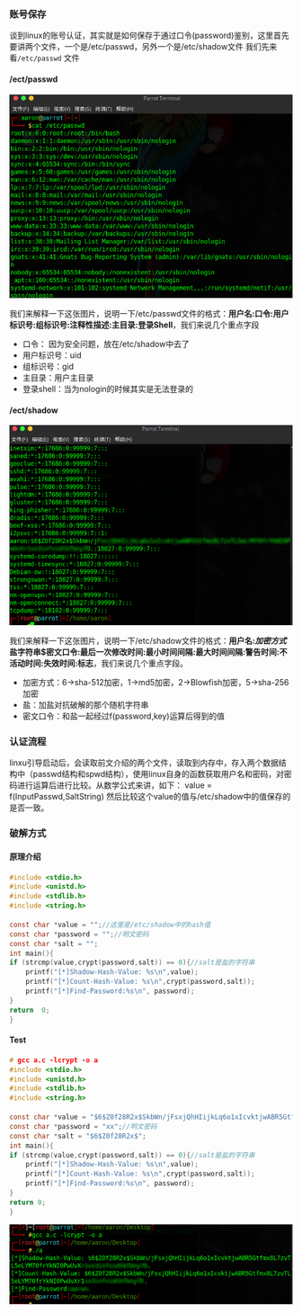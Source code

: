 ### 账号保存
谈到linux的账号认证，其实就是如何保存于通过口令(password)鉴别，这里首先要讲两个文件，一个是/etc/passwd，另外一个是/etc/shadow文件
我们先来看`/etc/passwd` 文件
#### /ect/passwd
![image.png](./Linux的账号口令机制及其爆破.assets/2023_05_19_10_23_35_Zzsbr3jO.png)

我们来解释一下这张图片，说明一下/etc/passwd文件的格式：**用户名:口令:用户标识号:组标识号:注释性描述:主目录:登录Shell**，我们来说几个重点字段

- 口令： 因为安全问题，放在/etc/shadow中去了
- 用户标识号：uid
- 组标识号：gid
- 主目录：用户主目录
- 登录shell：当为nologin的时候其实是无法登录的



#### /ect/shadow
![image.png](./Linux的账号口令机制及其爆破.assets/2023_05_19_10_23_36_2QpemrYu.png)

我们来解释一下这张图片，说明一下/etc/shadow文件的格式：**用户名:$加密方式$盐字符串$密文口令:最后一次修改时间:最小时间间隔:最大时间间隔:警告时间:不活动时间:失效时间:标志**，我们来说几个重点字段。



- 加密方式：6->sha-512加密，1->md5加密，2->Blowfish加密，5->sha-256加密
- 盐：加盐对抗破解的那个随机字符串
- 密文口令：和盐一起经过f(password,key)运算后得到的值



### 认证流程
linxu引导启动后，会读取前文介绍的两个文件，读取到内存中，存入两个数据结构中（passwd结构和spwd结构），使用linux自身的函数获取用户名和密码，对密码进行运算后进行比较。从数学公式来讲，如下：
value = f(InputPasswd,SaltString)
然后比较这个value的值与/etc/shadow中的值保存的是否一致。
### 破解方式
#### 原理介绍
```c
#include <stdio.h>
#include <unistd.h>
#include <stdlib.h>
#include <string.h>

const char *value = "";//这里是/etc/shadow中的hash值
const char *password = "";//明文密码
const char *salt = "";
int main(){
if (strcmp(value,crypt(password,salt)) == 0){//salt是盐的字符串
    printf("[*]Shadow-Hash-Value: %s\n",value);
    printf("[*]Count-Hash-Value: %s\n",crypt(password,salt));
    printf("[*]Find-Password:%s\n", password);
}
return  0;
}
```
#### Test
```c
# gcc a.c -lcrypt -o a
#include <stdio.h>
#include <unistd.h>
#include <stdlib.h>
#include <string.h>

const char *value = "$6$Z0f28R2x$SkbWn/jFsxjQhHIijkLq6o1xIcvktjwABR5Gtfmx8L7zv******************.";//这里是/etc/shadow中的hash值
const char *password = "xx";//明文密码
const char *salt = "$6$Z0f28R2x$";
int main(){
if (strcmp(value,crypt(password,salt)) == 0){//salt是盐的字符串
    printf("[*]Shadow-Hash-Value: %s\n",value);
    printf("[*]Count-Hash-Value: %s\n",crypt(password,salt));
    printf("[*]Find-Password:%s\n", password);
}
return 0;
}

```
![image.png](./Linux的账号口令机制及其爆破.assets/2023_05_19_10_23_36_k9ju6Ew3.png)

